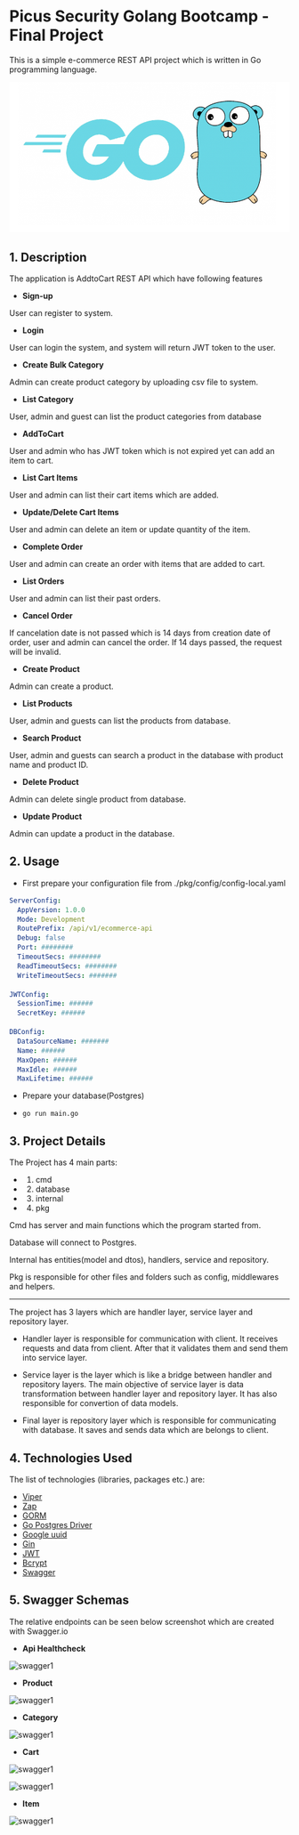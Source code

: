 # Picus Security Golang Bootcamp - Final Project

This is a simple e-commerce REST API project which is written in Go programming language.

![Golang Image](pkg/pictures/golang.png)

## 1. Description

The application is AddtoCart REST API which have following features

* **Sign-up** 

User can register to system.

* **Login**

User can login the system, and system will return JWT token to the user.

* **Create Bulk Category**

Admin can create product category by uploading csv file to system.

* **List Category**

User, admin and guest can list the product categories from database

* **AddToCart**

User and admin who has JWT token which is not expired yet can add an item to cart.

* **List Cart Items**

User and admin can list their cart items which are added.

* **Update/Delete Cart Items**

User and admin can delete an item or update quantity of the item.

* **Complete Order**

User and admin can create an order with items that are added to cart.

* **List Orders**

User and admin can list their past orders.

* **Cancel Order**

If cancelation date is not passed which is 14 days from creation date of order, user and admin can cancel the order. If 14 days passed, the request will be invalid.

* **Create Product**

Admin can create a product.

* **List Products**

User, admin and guests can list the products from database.

* **Search Product**

User, admin and guests can search a product in the database with product name and product ID.

* **Delete Product**

Admin can delete single product from database.

* **Update Product**

Admin can update a product in the database.

## 2. Usage

* First prepare your configuration file from ./pkg/config/config-local.yaml

```yaml
ServerConfig:
  AppVersion: 1.0.0
  Mode: Development
  RoutePrefix: /api/v1/ecommerce-api
  Debug: false
  Port: ########
  TimeoutSecs: ########
  ReadTimeoutSecs: ########
  WriteTimeoutSecs: #######

JWTConfig:
  SessionTime: ######
  SecretKey: ######

DBConfig:
  DataSourceName: #######
  Name: ######
  MaxOpen: ######
  MaxIdle: ######
  MaxLifetime: ######
```

* Prepare your database(Postgres)

* ```[console]
  go run main.go
  ```

## 3. Project Details

The Project has 4 main parts:

* 1. cmd

* 2. database

* 3. internal

* 4. pkg

Cmd has server and main functions which the program started from. 

Database will connect to Postgres.

Internal has entities(model and dtos), handlers, service and repository.

Pkg is responsible for other files and folders such as config, middlewares and helpers.

------------------------------------------

The project has 3 layers which are handler layer, service layer and repository layer.

* Handler layer is responsible for communication with client. It receives requests and data from client. After that it validates them and send them into service layer.

* Service layer is the layer which is like a bridge between handler and repository layers. The main objective of service layer is data transformation between handler layer and repository layer. It has also responsible for convertion of data models.

* Final layer is repository layer which is responsible for communicating with database. It saves and sends data which are belongs to client. 

## 4. Technologies Used

The list of technologies (libraries, packages etc.) are:

* [Viper](https://github.com/spf13/viper)
* [Zap](github.com/uber-go/zap)
* [GORM](gorm.io/gorm)
* [Go Postgres Driver](gorm.io/driver/postgres)
* [Google uuid](github.com/google/uuid)
* [Gin](github.com/gin-gonic/gin)
* [JWT](github.com/dgrijalva/jwt-go)
* [Bcrypt](golang.org/x/crypto/bcrypt)
* [Swagger](https://swagger.io)

## 5. Swagger Schemas

The relative endpoints can be seen below screenshot which are created with Swagger.io

* **Api Healthcheck**

![swagger1](pkg\pictures\swagger1.png)

* **Product**

![swagger1](pkg/pictures/swagger2.png)

* **Category**

![swagger1](pkg\pictures\swagger3.png)

* **Cart**

![swagger1](pkg/pictures/swagger4.png)

![swagger1](pkg/pictures/swagger5.png)

* **Item**

![swagger1](pkg/pictures/swagger6.png)
